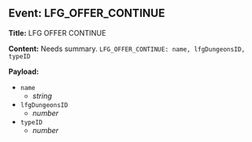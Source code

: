 ## Event: LFG_OFFER_CONTINUE

**Title:** LFG OFFER CONTINUE

**Content:**
Needs summary.
`LFG_OFFER_CONTINUE: name, lfgDungeonsID, typeID`

**Payload:**
- `name`
  - *string*
- `lfgDungeonsID`
  - *number*
- `typeID`
  - *number*
